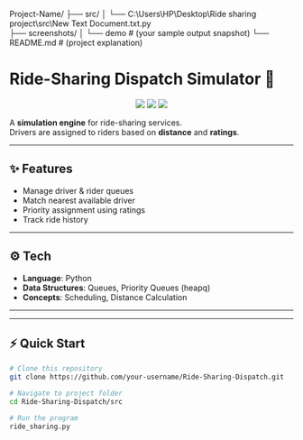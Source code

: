 Project-Name/
├── src/
│   └── C:\Users\HP\Desktop\Ride sharing project\src\New Text Document.txt.py   
├── screenshots/
│   └── demo  # (your sample output snapshot)
└── README.md     # (project explanation)

# Ride-Sharing Dispatch Simulator 🚖

<p align="center">
  <img src="https://img.shields.io/badge/Language-Python-blue?style=flat-square" />
  <img src="https://img.shields.io/badge/Type-CLI-lightgrey?style=flat-square" />
  <img src="https://img.shields.io/badge/Focus-Dispatch-success?style=flat-square" />
</p>

A **simulation engine** for ride-sharing services.  
Drivers are assigned to riders based on **distance** and **ratings**.

---

## ✨ Features
- Manage driver & rider queues  
- Match nearest available driver  
- Priority assignment using ratings  
- Track ride history  

---

## ⚙️ Tech
- **Language**: Python  
- **Data Structures**: Queues, Priority Queues (heapq)  
- **Concepts**: Scheduling, Distance Calculation  

---

---

## ⚡ Quick Start  

```bash
# Clone this repository
git clone https://github.com/your-username/Ride-Sharing-Dispatch.git

# Navigate to project folder
cd Ride-Sharing-Dispatch/src

# Run the program
ride_sharing.py
